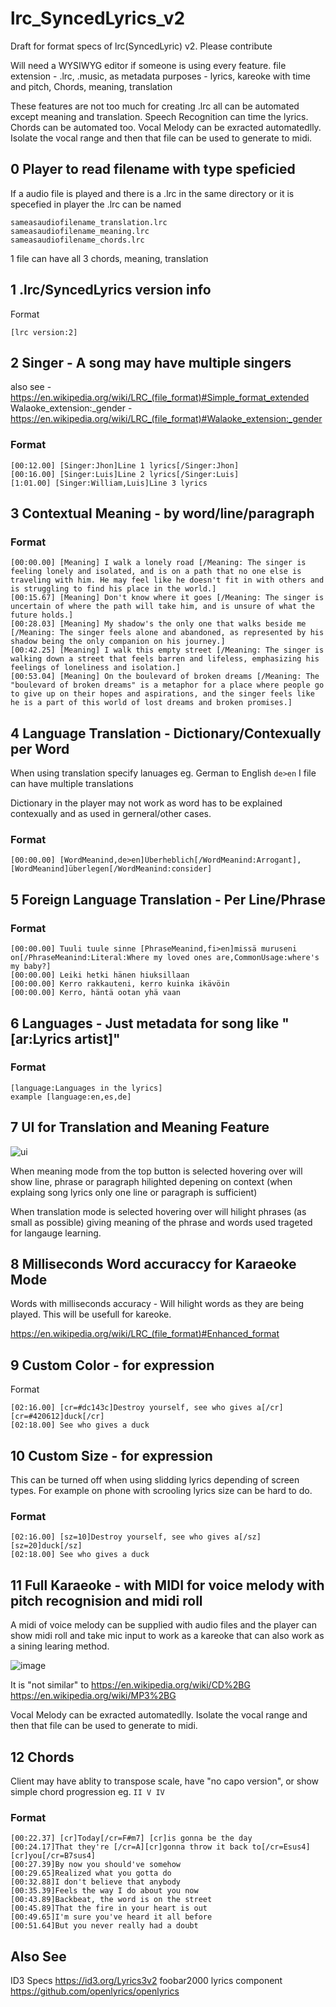 # lrc_SyncedLyrics_v2
Draft for format specs of lrc(SyncedLyric) v2. Please contribute



Will need a WYSIWYG editor if someone is using every feature.
file extension - .lrc, .music, as metadata
purposes - lyrics, kareoke with time and pitch, Chords, meaning, translation

These features are not too much for creating .lrc all can be automated except meaning and translation. Speech Recognition can time the lyrics. Chords can be automated too.
Vocal Melody can be exracted automatedlly. Isolate the vocal range and then that file can be used to generate to midi.

## 0 Player to read filename with type speficied

If a audio file is played and there is a .lrc in the same directory or it is specefied in player
the .lrc can be named
```
sameasaudiofilename_translation.lrc
sameasaudiofilename_meaning.lrc
sameasaudiofilename_chords.lrc
```
1 file can have all 3 chords, meaning, translation

## 1 .lrc/SyncedLyrics version info

Format 

```
[lrc version:2]
```

## 2 Singer - A song may have multiple singers

also see - https://en.wikipedia.org/wiki/LRC_(file_format)#Simple_format_extended
Walaoke_extension:_gender - https://en.wikipedia.org/wiki/LRC_(file_format)#Walaoke_extension:_gender

### Format

```
[00:12.00] [Singer:Jhon]Line 1 lyrics[/Singer:Jhon]
[00:16.00] [Singer:Luis]Line 2 lyrics[/Singer:Luis]
[1:01.00] [Singer:William,Luis]Line 3 lyrics
```

## 3 Contextual Meaning - by word/line/paragraph

### Format

```
[00:00.00] [Meaning] I walk a lonely road [/Meaning: The singer is feeling lonely and isolated, and is on a path that no one else is traveling with him. He may feel like he doesn't fit in with others and is struggling to find his place in the world.]
[00:15.67] [Meaning] Don't know where it goes [/Meaning: The singer is uncertain of where the path will take him, and is unsure of what the future holds.]
[00:28.03] [Meaning] My shadow's the only one that walks beside me [/Meaning: The singer feels alone and abandoned, as represented by his shadow being the only companion on his journey.]
[00:42.25] [Meaning] I walk this empty street [/Meaning: The singer is walking down a street that feels barren and lifeless, emphasizing his feelings of loneliness and isolation.]
[00:53.04] [Meaning] On the boulevard of broken dreams [/Meaning: The "boulevard of broken dreams" is a metaphor for a place where people go to give up on their hopes and aspirations, and the singer feels like he is a part of this world of lost dreams and broken promises.]
```

## 4 Language Translation - Dictionary/Contexually per Word

When using translation specify lanuages eg. German to English  `de>en`
I file can have multiple translations

Dictionary in the player may not work as word has to be explained contexually and as used in gerneral/other cases.

### Format

```
[00:00.00] [WordMeanind,de>en]Überheblich[/WordMeanind:Arrogant], [WordMeanind]überlegen[/WordMeanind:consider]
```

## 5 Foreign Language Translation - Per Line/Phrase

### Format

```
[00:00.00] Tuuli tuule sinne [PhraseMeanind,fi>en]missä muruseni on[/PhraseMeanind:Literal:Where my loved ones are,CommonUsage:where's my baby?]
[00:00.00] Leiki hetki hänen hiuksillaan
[00:00.00] Kerro rakkauteni, kerro kuinka ikävöin
[00:00.00] Kerro, häntä ootan yhä vaan
```

## 6 Languages - Just metadata for song like "[ar:Lyrics artist]"

### Format

```
[language:Languages in the lyrics]
example [language:en,es,de]
```
## 7 UI for Translation and Meaning Feature

![ui](https://user-images.githubusercontent.com/105455604/168247326-d772633e-c073-4928-9400-ada37fa4817d.png)

When meaning mode from the top button is selected hovering over will show line, phrase or paragraph hilighted depening on context (when explaing song lyrics only one line or paragraph is sufficient) 

When translation mode is selected hovering over will hilight phrases (as small as possible) giving meaning of the phrase and words used trageted for langauge learning.

## 8 Milliseconds Word accuraccy for Karaeoke Mode

Words with milliseconds accuracy - Will hilight words as they are being played. This will be usefull for kareoke.

https://en.wikipedia.org/wiki/LRC_(file_format)#Enhanced_format

## 9 Custom Color - for expression

Format

```
[02:16.00] [cr=#dc143c]Destroy yourself, see who gives a[/cr] [cr=#420612]duck[/cr]
[02:18.00] See who gives a duck
```
## 10 Custom Size - for expression

This can be turned off when using slidding lyrics depending of screen types. For example on phone with scrooling lyrics size can be hard to do.

### Format

```
[02:16.00] [sz=10]Destroy yourself, see who gives a[/sz] [sz=20]duck[/sz]
[02:18.00] See who gives a duck
```

## 11 Full Karaeoke - with MIDI for voice melody with pitch recognision and midi roll

A midi of voice melody can be supplied with audio files and the player can show midi roll and take mic input to work as a kareoke that can also work as a sining learing method.

![image](https://user-images.githubusercontent.com/105455604/168251330-d98a8d35-936d-44b7-9988-b86f71f4a67c.png)

It is "not similar" to https://en.wikipedia.org/wiki/CD%2BG  https://en.wikipedia.org/wiki/MP3%2BG

Vocal Melody can be exracted automatedlly. Isolate the vocal range and then that file can be used to generate to midi.

## 12 Chords

Client may have ablity to transpose scale, have "no capo version", or show simple chord progression eg. `II V IV`

### Format

```
[00:22.37] [cr]Today[/cr=F#m7] [cr]is gonna be the day
[00:24.17]That they're [/cr=A][cr]gonna throw it back to[/cr=Esus4] [cr]you[/cr=B7sus4]
[00:27.39]By now you should've somehow
[00:29.65]Realized what you gotta do
[00:32.88]I don't believe that anybody
[00:35.39]Feels the way I do about you now
[00:43.89]Backbeat, the word is on the street
[00:45.89]That the fire in your heart is out
[00:49.65]I'm sure you've heard it all before
[00:51.64]But you never really had a doubt
```
## Also See
ID3 Specs https://id3.org/Lyrics3v2
foobar2000 lyrics component https://github.com/openlyrics/openlyrics
